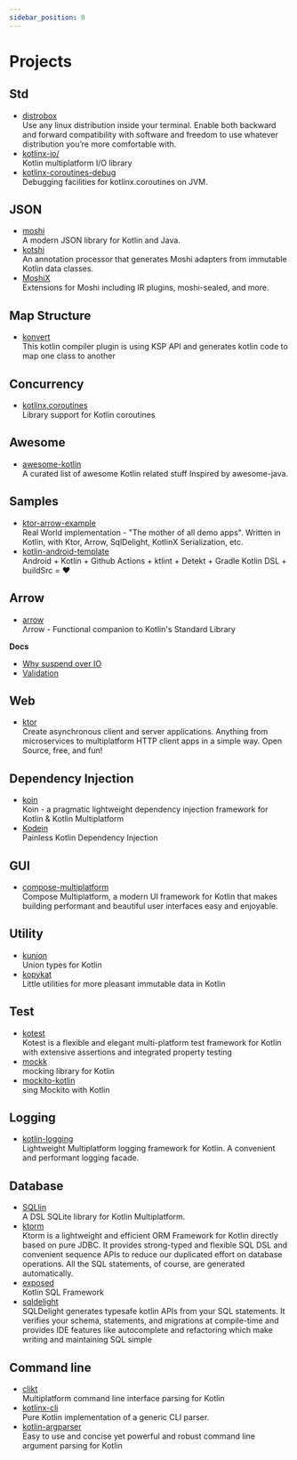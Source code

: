 ```yaml
---
sidebar_position: 0
---
```


# Projects

## Std

- [distrobox](https://github.com/Kotlin/kotlinx.coroutines)
  <br/>Use any linux distribution inside your terminal. Enable both backward and forward compatibility with software and
  freedom to use whatever distribution you’re more comfortable with.
- [kotlinx-io/](https://github.com/Kotlin/kotlinx-io/)
  <br/>Kotlin multiplatform I/O library
- [kotlinx-coroutines-debug](https://github.com/Kotlin/kotlinx.coroutines/tree/master/kotlinx-coroutines-debug)
  <br/>Debugging facilities for kotlinx.coroutines on JVM.

## JSON

- [moshi](https://github.com/square/moshi)
  <br/>A modern JSON library for Kotlin and Java.
- [kotshi](https://github.com/ansman/kotshi)
  <br/>An annotation processor that generates Moshi adapters from immutable Kotlin data classes.
- [MoshiX](https://github.com/ZacSweers/MoshiX)
  <br/>Extensions for Moshi including IR plugins, moshi-sealed, and more.

## Map Structure

- [konvert](https://github.com/mcarleio/konvert)
  <br/>This kotlin compiler plugin is using KSP API and generates kotlin code to map one class to another

## Concurrency

- [kotlinx.coroutines](https://github.com/Kotlin/kotlinx.coroutines)
  <br/>Library support for Kotlin coroutines

## Awesome

- [awesome-kotlin](https://github.com/KotlinBy/awesome-kotlin)
  <br/>A curated list of awesome Kotlin related stuff Inspired by awesome-java.

## Samples

- [ktor-arrow-example](https://github.com/nomisRev/ktor-arrow-example)
  <br/>Real World implementation - "The mother of all demo apps". Written in Kotlin, with Ktor, Arrow, SqlDelight,
  KotlinX Serialization, etc.
- [kotlin-android-template](https://github.com/cortinico/kotlin-android-template)
  <br/>Android + Kotlin + Github Actions + ktlint + Detekt + Gradle Kotlin DSL + buildSrc = ❤️

## Arrow

- [arrow](https://github.com/arrow-kt/arrow)
  <br/>Λrrow - Functional companion to Kotlin's Standard Library

**Docs**

- [Why suspend over IO](https://arrow-kt.io/learn/design/suspend-io/)
- [Validation](https://arrow-kt.io/learn/typed-errors/validation/)

## Web

- [ktor](https://ktor.io/)
  <br/>Create asynchronous client and server applications. Anything from microservices to multiplatform HTTP client apps
  in a simple way. Open Source, free, and fun!

## Dependency Injection

- [koin](https://github.com/InsertKoinIO/koin)
  <br/>Koin - a pragmatic lightweight dependency injection framework for Kotlin & Kotlin Multiplatform
- [Kodein](https://kosi-libs.org/)
  <br/>Painless Kotlin Dependency Injection

## GUI

- [compose-multiplatform](https://github.com/JetBrains/compose-multiplatform)
  <br/>Compose Multiplatform, a modern UI framework for Kotlin that makes building performant and beautiful user
  interfaces easy and enjoyable.

## Utility

- [kunion](https://github.com/renatoathaydes/kunion)
  <br/>Union types for Kotlin
- [kopykat](https://github.com/kopykat-kt/kopykat)
  <br/>Little utilities for more pleasant immutable data in Kotlin

## Test

- [kotest](https://kotest.io/)
  <br/>Kotest is a flexible and elegant multi-platform test framework for Kotlin with extensive assertions and
  integrated property testing
- [mockk](https://mockk.io/)
  <br/>mocking library for Kotlin
- [mockito-kotlin](https://github.com/mockito/mockito-kotlin)
  <br/>sing Mockito with Kotlin

## Logging

- [kotlin-logging](https://github.com/oshai/kotlin-logging)
  <br/>Lightweight Multiplatform logging framework for Kotlin. A convenient and performant logging facade.

## Database

- [SQLlin](https://github.com/ctripcorp/SQLlin)
  <br/>A DSL SQLite library for Kotlin Multiplatform.
- [ktorm](https://www.ktorm.org/)
  <br/>Ktorm is a lightweight and efficient ORM Framework for Kotlin directly based on pure JDBC. It provides
  strong-typed and flexible SQL DSL and convenient sequence APIs to reduce our duplicated effort on database operations.
  All the SQL statements, of course, are generated automatically.
- [exposed](https://github.com/JetBrains/Exposed)
  <br/>Kotlin SQL Framework
- [sqldelight](https://cashapp.github.io/sqldelightSQLDelight)
  <br/>SQLDelight generates typesafe kotlin APIs from your SQL statements. It verifies your schema, statements, and
  migrations at compile-time and provides IDE features like autocomplete and refactoring which make writing and
  maintaining SQL simple

## Command line

- [clikt](https://github.com/ajalt/clikt)
  <br/>Multiplatform command line interface parsing for Kotlin
- [kotlinx-cli](https://github.com/Kotlin/kotlinx-cli)
  <br/>Pure Kotlin implementation of a generic CLI parser.
- [kotlin-argparser](https://github.com/xenomachina/kotlin-argparser)
  <br/>Easy to use and concise yet powerful and robust command line argument parsing for Kotlin
